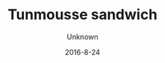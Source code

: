 ---
title: 'Tunmousse sandwich'
description: 'Økologisk hjemmebagt grovbolle med hjemmelavet cremet tunmousse med citrondressing, salatblade og frisk agurk. Kan bestilles som en salat. Vælg mellem økologisk grovbolle, rugbrød eller glutenfri brød (glutenfri +20kr.)'
color: '#ffffff'
price: '60'
size: '1'
category: sandwichSalad
meta:
    id: 718d6f3cfa98be16f145dd2d6ec2178410e10701
    parentId: f20f57fa9c3d8bff0902cfb33f350091a3a48d51
    language: da
date: '2016-8-24'
author: Unknown
---